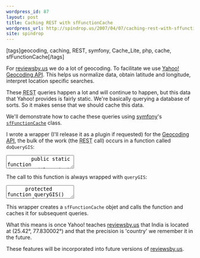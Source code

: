 ```yaml
---
wordpress_id: 87
layout: post
title: Caching REST with sfFunctionCache
wordpress_url: http://spindrop.us/2007/04/07/caching-rest-with-sffunctioncache/
site: spindrop
---
```

[tags]geocoding, caching, REST, symfony, Cache_Lite, php, cache, sfFunctionCache[/tags]

[ygc]: http://developer.yahoo.com/maps/rest/V1/geocode.html
[rbu]: http://reviewsby.us/
[symfony]: http://symfony-project.com/
[sf1]: http://www.symfony-project.com/book/trunk/18-Performance#Caching%20the%20Result%20of%20a%20Function%20Call

For [reviewsby.us][rbu] we do a lot of geocoding.  To facilitate we use [Yahoo! Geocoding API][ygc].  This helps us normalize data, obtain latitude and longitude, interpret location specific searches.

These <acronym title="REpresentational State Transfer">REST</acronym> queries happen a lot and will continue to happen, but this data that Yahoo! provides is fairly static.  We're basically querying a database of sorts.  So it makes sense that we should cache this data.

We'll demonstrate how to cache these queries using [symfony][]'s [`sfFunctionCache`][sf1] class. 








<!--more-->






I wrote a wrapper (I'll release it as a plugin if requested) for the [Geocoding API][ygc], the bulk of the work (the <acronym title="REpresentational State Transfer">REST</acronym> call) occurs in a function called `doQueryGIS`:

<div><textarea name="code" class="php">
		public static function doQueryGIS($location)
		{
			$url               = sfConfig::get('app_yahoo_geocode');

			$query             = array();
			$query['appid']    = sfConfig::get('app_yahoo_app_id');
			$query['location'] = $location;
			$query['output']   = 'php';

			$url .= '?' . http_build_query($query,null,'&');	
              $curl = curl_init($url);
			curl_setopt($curl, CURLOPT_RETURNTRANSFER, true);
			$response = curl_exe c($curl); 
              // note there should be no space between curl_exe and c($curl) 
              // wordpress is just dumb
		

			if ($response != 'Array') 
			{
				return unserialize($response);
			} 
			else 
			{
				throw new sfException('Yahoo! GeoCoder does not understand: "'. $location . "\"\n");
			}
			return false;	
			
			
		}

</textarea></div>

The call to this function is always wrapped with `queryGIS`:

<div><textarea name="code" class="php">
	  protected function queryGIS()
		{
			$function_cache_dir = sfConfig::get('sf_cache_dir').'/function';
			$cache = new sfFunctionCache($function_cache_dir);
			$this->rawData = $cache->call(array('YahooGeo','doQueryGIS'), $this->rawLocation);
			return $this->rawData;
			
		}
</textarea></div>

This wrapper creates a `sfFunctionCache` objet and calls the function and caches it for subsequent queries.

What this means is once Yahoo! teaches [reviewsby.us][rbu] that India is located at (25.42&deg;, 77.830002&deg;) and that the precision is 'country' we remember it in the future.

These features will be incorporated into future versions of [reviewsby.us][rbu].

